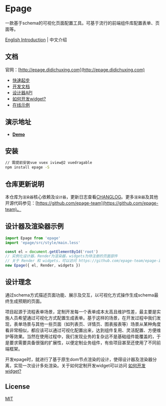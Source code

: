 # Epage

一款基于schema的可视化页面配置工具。可基于流行的前端组件库配置表单、页面等。

[English Introduction](./README_EN.md) | 中文介绍

## 文档

官网：[http://epage.didichuxing.com](http://epage.didichuxing.com)

- [快速起步](http://epage.didichuxing.com/usage/#快速起步)
- [开发文档](http://epage.didichuxing.com/developer/)
- [设计器API](http://epage.didichuxing.com/developer/epage.html)
- [如何开发widget?](http://epage.didichuxing.com/developer/widget.html)
- [在线示例](http://epage.didichuxing.com/examples/)


## 演示地址

- **[Demo](http://epage.didichuxing.com/examples/epage.html)**

## 安装

```sh
// 需提前安装vue vuex iview@2 vuedragable
npm install epage -S
```

## 仓库更新说明

本仓库为`渲染器`核心依赖及`设计器`，更新日志查看[CHANGLOG](./CHANGELOG.md)。更多`渲染器`及其他开源代码参见：[https://github.com/epage-team](https://github.com/epage-team)。

## 设计器及渲染器示例

```js
import Epage from 'epage'
import 'epage/src/style/main.less'

const el = document.getElementById('root')
// 实例化设计器，Render为渲染器，widgets为待注册的页面部件
// 关于 Render 和 widgets，可以访问 https://github.com/epage-team/epage-iview
new Epage({ el, Render, widgets })
```

## 设计理念

通过schema方式描述页面功能、展示及交互，以可视化方式操作生成schema最终生成预期的页面。

项目起源于流程表单场景，定制开发每一个表单成本太高且维护性差，最主要是实施人员希望通过可视化方式配置生成表单。基于这样的场景，在开发过程中我们发现，表单场景与其他一些页面（如列表页、详情页、图表报表等）场景从某种角度看非常相似，都应该可以通过可视化配置出来，达到组件复用、灵活配置、方便维护等效果。当然在使用过程中，我们发现业务的复杂远不是基础组件能覆盖的，于是要求需要具备很强的扩展性，以便定制业务组件，有些项目甚至还使用了不同前端框架。

开发epage时，就进行了基于原生dom节点渲染的设计，使得设计器及渲染器分离，实现一次设计多处渲染。关于如何定制开发widget可以访问 [如何开发widget?](http://epage.didichuxing.com/developer/widget.html)


## License

[MIT](http://opensource.org/licenses/MIT)
